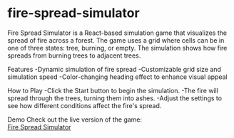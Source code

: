 # fire-spread-simulator

Fire Spread Simulator is a React-based simulation game that visualizes the spread of fire across a forest. The game uses a grid where cells can be in one of three states: tree, burning, or empty. The simulation shows how fire spreads from burning trees to adjacent trees.

Features
-Dynamic simulation of fire spread
-Customizable grid size and simulation speed
-Color-changing heading effect to enhance visual appeal

How to Play
-Click the Start button to begin the simulation.
-The fire will spread through the trees, turning them into ashes.
-Adjust the settings to see how different conditions affect the fire's spread.

Demo
Check out the live version of the game:  
[Fire Spread Simulator](https://fire-spread-simulator.netlify.app/)
